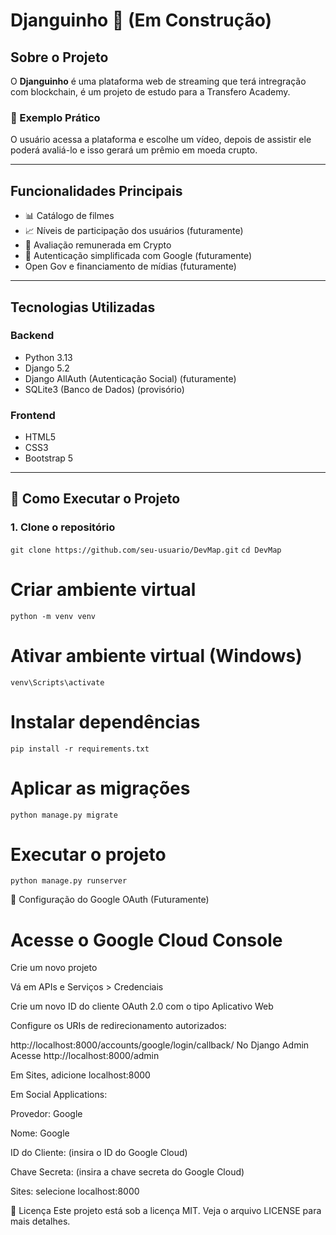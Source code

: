 # Djanguinho 🎯  (Em Construção)

## Sobre o Projeto  
O **Djanguinho** é uma plataforma web de streaming que terá intregração com blockchain, é um projeto de estudo para a Transfero Academy.

### 🧪 Exemplo Prático  
O usuário acessa a plataforma e escolhe um vídeo, depois de assistir ele poderá avaliá-lo e isso gerará um prêmio em moeda crupto.

---

## Funcionalidades Principais  

- 📊 Catálogo de filmes  
- 📈 Níveis de participação dos usuários (futuramente)
- 🎯 Avaliação remunerada em Crypto 
- 🔐 Autenticação simplificada com Google (futuramente)  
- Open Gov e financiamento de mídias (futuramente)
---

## Tecnologias Utilizadas  

### Backend  
- Python 3.13  
- Django 5.2  
- Django AllAuth (Autenticação Social)  (futuramente)
- SQLite3 (Banco de Dados)  (provisório)

### Frontend  
- HTML5  
- CSS3  
- Bootstrap 5   

---


## 🚀 Como Executar o Projeto  

### 1. Clone o repositório    
`git clone https://github.com/seu-usuario/DevMap.git`
`cd DevMap`

# Criar ambiente virtual  
`python -m venv venv`

# Ativar ambiente virtual (Windows)  
`venv\Scripts\activate`  

# Instalar dependências
`pip install -r requirements.txt`

# Aplicar as migrações
`python manage.py migrate`

# Executar o projeto
`python manage.py runserver` 


🔐 Configuração do Google OAuth (Futuramente)
# Acesse o Google Cloud Console
Crie um novo projeto

Vá em APIs e Serviços > Credenciais

Crie um novo ID do cliente OAuth 2.0 com o tipo Aplicativo Web

Configure os URIs de redirecionamento autorizados:


http://localhost:8000/accounts/google/login/callback/
No Django Admin
Acesse http://localhost:8000/admin

Em Sites, adicione localhost:8000

Em Social Applications:

Provedor: Google

Nome: Google

ID do Cliente: (insira o ID do Google Cloud)

Chave Secreta: (insira a chave secreta do Google Cloud)

Sites: selecione localhost:8000


📝 Licença
Este projeto está sob a licença MIT. Veja o arquivo LICENSE para mais detalhes.
